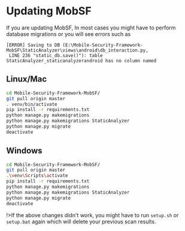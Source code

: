 # Updating MobSF

If you are updating MobSF, In most cases you might have to perform database migrations or you will see errors such as
```
[ERROR] Saving to DB (E:\Mobile-Security-Framework-MobSF\StaticAnalyzer\views\android\db_interaction.py,
 LINE 236 "static_db.save()"): table StaticAnalyzer_staticanalyzerandroid has no column named 
```

## Linux/Mac

```bash
cd Mobile-Security-Framework-MobSF/
git pull origin master
. venv/bin/activate
pip install -r requirements.txt
python manage.py makemigrations
python manage.py makemigrations StaticAnalyzer
python manage.py migrate
deactivate
```

## Windows

```bash
cd Mobile-Security-Framework-MobSF/
git pull origin master
.\venv\Scripts\activate
pip install -r requirements.txt
python manage.py makemigrations
python manage.py makemigrations StaticAnalyzer
python manage.py migrate
deactivate
```

!>If the above changes didn't work, you might have to run `setup.sh` or `setup.bat` again which will delete your previous scan results.
